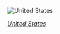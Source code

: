 
![United States](https://www.gstatic.com/prettyearth/assets/full/1626.jpg)

*[United States](https://www.google.com/maps/@39.77735,-98.489355,17z/data=!3m1!1e3)*
